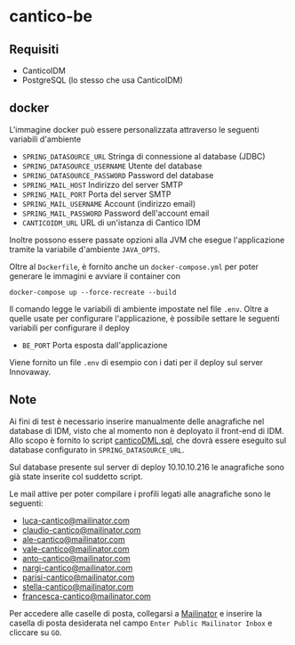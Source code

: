 # cantico-be

## Requisiti
* CanticoIDM
* PostgreSQL (lo stesso che usa CanticoIDM)

## docker
L'immagine docker può essere personalizzata attraverso le seguenti variabili d'ambiente

* `SPRING_DATASOURCE_URL` Stringa di connessione al database (JDBC)
* `SPRING_DATASOURCE_USERNAME` Utente del database
* `SPRING_DATASOURCE_PASSWORD` Password del database
* `SPRING_MAIL_HOST` Indirizzo del server SMTP
* `SPRING_MAIL_PORT` Porta del server SMTP
* `SPRING_MAIL_USERNAME` Account (indirizzo email)
* `SPRING_MAIL_PASSWORD` Password dell'account email
* `CANTICOIDM_URL` URL di un'istanza di Cantico IDM

Inoltre possono essere passate opzioni alla JVM che esegue l'applicazione tramite la variabile d'ambiente `JAVA_OPTS`.

Oltre al `Dockerfile`, è fornito anche un `docker-compose.yml` per poter generare le immagini e avviare il container con
```
docker-compose up --force-recreate --build
```
Il comando legge le variabili di ambiente impostate nel file `.env`. Oltre a quelle usate per configurare l'applicazione, è possibile settare le seguenti variabili per configurare il deploy

* `BE_PORT` Porta esposta dall'applicazione

Viene fornito un file `.env` di esempio con i dati per il deploy sul server Innovaway.

## Note
Ai fini di test è necessario inserire manualmente delle anagrafiche nel database di IDM, visto che al momento non è deployato il front-end di IDM. Allo scopo è fornito lo script [canticoDML.sql](db/canticoDML.sql), che dovrà essere eseguito sul database configurato in `SPRING_DATASOURCE_URL`.

Sul database presente sul server di deploy 10.10.10.216 le anagrafiche sono già state inserite col suddetto script.

Le mail attive per poter compilare i profili legati alle anagrafiche sono le seguenti:

* luca-cantico@mailinator.com
* claudio-cantico@mailinator.com
* ale-cantico@mailinator.com
* vale-cantico@mailinator.com
* anto-cantico@mailinator.com
* nargi-cantico@mailinator.com
* parisi-cantico@mailinator.com
* stella-cantico@mailinator.com
* francesca-cantico@mailinator.com

Per accedere alle caselle di posta, collegarsi a [Mailinator](https://www.mailinator.com/) e inserire la casella di posta desiderata nel campo `Enter Public Mailinator Inbox` e cliccare su `GO`.
